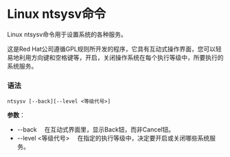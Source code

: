
# Linux ntsysv命令



Linux ntsysv命令用于设置系统的各种服务。

这是Red Hat公司遵循GPL规则所开发的程序，它具有互动式操作界面，您可以轻易地利用方向键和空格键等，开启，关闭操作系统在每个执行等级中，所要执行的系统服务。

### 语法

```
ntsysv [--back][--level <等级代号>]
```

**参数**：

*   --back 　在互动式界面里，显示Back钮，而非Cancel钮。
*   --level &lt;等级代号&gt; 　在指定的执行等级中，决定要开启或关闭哪些系统服务。



